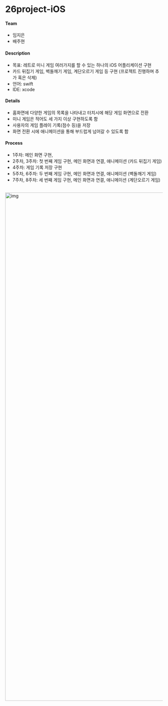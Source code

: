 # 26project-iOS

#### Team
* 임지은
* 배주현

#### Description
* 목표: 레트로 미니 게임 여러가지를 할 수 있는 하나의 iOS 어플리케이션 구현
* 카드 뒤집기 게임, 벽돌깨기 게임, 계단오르기 게임 등 구현 (프로젝트 진행하며 추가 혹은 삭제)
* 언어: swift
* IDE: xcode

#### Details
* 홈화면에 다양한 게임의 목록을 나타내고 터치시에 해당 게임 화면으로 전환
* 미니 게임은 적어도 세 가지 이상 구현하도록 함
* 사용자의 게임 플레이 기록(점수 등)을 저장
* 화면 전환 시에 애니메이션을 통해 부드럽게 넘어갈 수 있도록 함

#### Process
* 1주차: 메인 화면 구현,
* 2주차, 3주차: 첫 번째 게임 구현, 메인 화면과 연결, 애니메이션 (카드 뒤집기 게임)
* 4주차: 게임 기록 저장 구현
* 5주차, 6주차: 두 번째 게임 구현, 메인 화면과 연결, 애니메이션 (벽돌깨기 게임)
* 7주차, 8주차: 세 번째 게임 구현, 메인 화면과 연결, 애니메이션 (계단오르기 게임)


<br>
<img width="1624" alt="img" src="https://user-images.githubusercontent.com/83813866/175806687-9371fc46-331b-4ca7-a00f-4698d02a6701.png">

